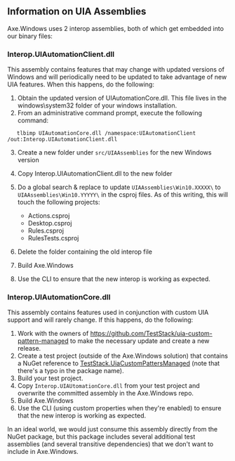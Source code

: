 ## Information on UIA Assemblies
Axe.Windows uses 2 interop assemblies, both of which get embedded into our binary files:

### Interop.UIAutomationClient.dll
This assembly contains features that may change with updated versions of Windows and will periodically need to be updated to take advantage of new UIA features. When this happens, do the following:

1. Obtain the updated version of UIAutomationCore.dll. This file lives in the windows\system32 folder of your windows installation.
2. From an administrative command prompt, execute the following command:
```
   tlbimp UIAutomationCore.dll /namespace:UIAutomationClient /out:Interop.UIAutomationClient.dll
```
3. Create a new folder under `src/UIAAssemblies` for the new Windows version
4. Copy Interop.UIAutomationClient.dll to the new folder
5. Do a global search & replace to update `UIAAssemblies\Win10.XXXXX\` to `UIAAssemblies\Win10.YYYYY\` in the csproj files. As of this writing, this will touch the following projects:

   * Actions.csproj
   * Desktop.csproj
   * Rules.csproj
   * RulesTests.csproj
  
6. Delete the folder containing the old interop file
7. Build Axe.Windows
8. Use the CLI to ensure that the new interop is working as expected.

### Interop.UIAutomationCore.dll
This assembly contains features used in conjunction with custom UIA support and will rarely change. If this happens, do the following:

1. Work with the owners of https://github.com/TestStack/uia-custom-pattern-managed to make the necessary update and create a new release.
2. Create a test project (outside of the Axe.Windows solution) that contains a NuGet reference to [TestStack.UiaCustomPattersManaged](https://www.nuget.org/packages/TestStack.UiaCustomPattersManaged/) (note that there's a typo in the package name).
3. Build your test project.
4. Copy `Interop.UIAUtomationCore.dll` from your test project and overwrite the committed assembly in the Axe.Windows repo.
5. Build Axe.Windows
6. Use the CLI (using custom properties when they're enabled) to ensure that the new interop is working as expected.

In an ideal world, we would just consume this assembly directly from the NuGet package, but this package includes several additional test assemblies (and several transitive dependencies) that we don't want to include in Axe.Windows.
